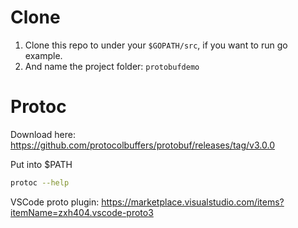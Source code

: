 # Clone
1. Clone this repo to under your `$GOPATH/src`, if you want to run go example.
2. And name the project folder: `protobufdemo`

# Protoc
Download here: https://github.com/protocolbuffers/protobuf/releases/tag/v3.0.0

Put into $PATH

```sh
protoc --help
```

VSCode proto plugin: https://marketplace.visualstudio.com/items?itemName=zxh404.vscode-proto3
